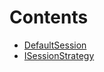 

# Contents
- [DefaultSession](DefaultSession.sol/contract.DefaultSession.md)
- [ISessionStrategy](ISessionStrategy.sol/interface.ISessionStrategy.md)
